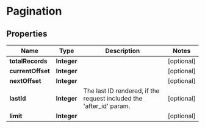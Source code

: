 

# Pagination

## Properties

Name | Type | Description | Notes
------------ | ------------- | ------------- | -------------
**totalRecords** | **Integer** |  |  [optional]
**currentOffset** | **Integer** |  |  [optional]
**nextOffset** | **Integer** |  |  [optional]
**lastId** | **Integer** | The last ID rendered, if the request included the &#39;after_id&#39; param. |  [optional]
**limit** | **Integer** |  |  [optional]




